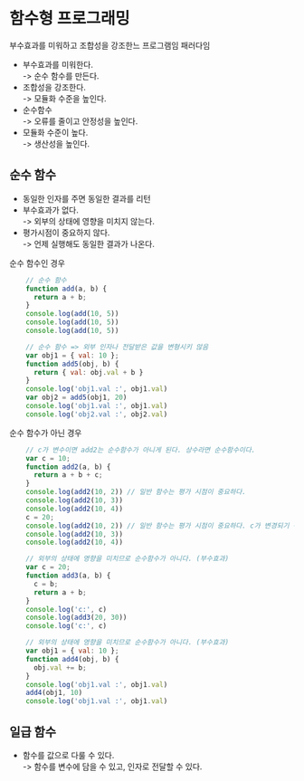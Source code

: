 # 함수형 프로그래밍
부수효과를 미워하고 조합성을 강조한느 프로그램임 패러다임

- 부수효과를 미워한다.  
  -> 순수 함수를 만든다.
- 조합성을 강조한다.  
  -> 모듈화 수준을 높인다.
- 순수함수  
  -> 오류를 줄이고 안정성을 높인다.
- 모듈화 수준이 높다.   
  -> 생산성을 높인다.

## 순수 함수
- 동일한 인자를 주면 동일한 결과를 리턴
- 부수효과가 없다.  
  -> 외부의 상태에 영향을 미치지 않는다.
- 평가시점이 중요하지 않다.  
  -> 언제 실행해도 동일한 결과가 나온다.


순수 함수인 경우
``` javascript
    // 순수 함수
    function add(a, b) {
      return a + b;
    }
    console.log(add(10, 5))
    console.log(add(10, 5))
    console.log(add(10, 5))

    // 순수 함수 => 외부 인자나 전달받은 값을 변형시키 않음
    var obj1 = { val: 10 };
    function add5(obj, b) {
      return { val: obj.val + b }
    }
    console.log('obj1.val :', obj1.val)
    var obj2 = add5(obj1, 20)
    console.log('obj1.val :', obj1.val)
    console.log('obj2.val :', obj2.val)
```

순수 함수가 아닌 경우
``` javascript
    // c가 변수이면 add2는 순수함수가 아니게 된다. 상수라면 순수함수이다.
    var c = 10;
    function add2(a, b) {
      return a + b + c;
    }
    console.log(add2(10, 2)) // 일반 함수는 평가 시점이 중요하다.
    console.log(add2(10, 3))
    console.log(add2(10, 4))
    c = 20;
    console.log(add2(10, 2)) // 일반 함수는 평가 시점이 중요하다. c가 변경되기 전인지 후인지 등에 대한 평가 시점
    console.log(add2(10, 3))
    console.log(add2(10, 4))

    // 외부의 상태에 영향을 미치므로 순수함수가 아니다. (부수효과)
    var c = 20;
    function add3(a, b) {
      c = b;
      return a + b;
    }
    console.log('c:', c)
    console.log(add3(20, 30))
    console.log('c:', c)

    // 외부의 상태에 영향을 미치므로 순수함수가 아니다. (부수효과)
    var obj1 = { val: 10 };
    function add4(obj, b) {
      obj.val += b;
    }
    console.log('obj1.val :', obj1.val)
    add4(obj1, 10)
    console.log('obj1.val :', obj1.val)
```

  ## 일급 함수
  - 함수를 값으로 다룰 수 있다.  
    -> 함수를 변수에 담을 수 있고, 인자로 전달할 수 있다.